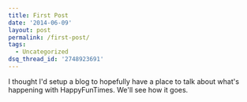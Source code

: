 ```yaml
---
title: First Post
date: '2014-06-09'
layout: post
permalink: /first-post/
tags:
  - Uncategorized
dsq_thread_id: '2748923691'
---
```

I thought I'd setup a blog to hopefully have a place to talk about what's
happening with HappyFunTimes. We'll see how it goes.